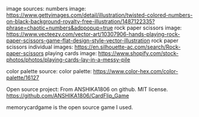  image sources:
  numbers image: https://www.gettyimages.com/detail/illustration/twisted-colored-numbers-on-black-background-royalty-free-illustration/1487122335?phrase=chaotic+numbers&adppopup=true
  rock paper scissors image: https://www.vecteezy.com/vector-art/10307906-hands-playing-rock-paper-scissors-game-flat-design-style-vector-illustration
  rock paper scissors individual images: https://en.silhouette-ac.com/search/Rock-paper-scissors
  playing cards image: https://www.shopify.com/stock-photos/photos/playing-cards-lay-in-a-messy-pile
    
  color palette source:
  color palette: https://www.color-hex.com/color-palette/16127

  Open source project:
    From ANSHIKA1806 on github. MIT license. https://github.com/ANSHIKA1806/CardFlip_Game

  memorycardgame is the open source game I used. 